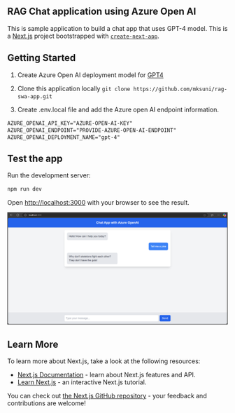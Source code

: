 ## RAG Chat application using Azure Open AI 
This is sample application to build a chat app that uses GPT-4 model.  This is a [Next.js](https://nextjs.org) project bootstrapped with [`create-next-app`](https://nextjs.org/docs/app/api-reference/cli/create-next-app). 


## Getting Started

1. Create Azure Open AI deployment model for [GPT4](https://learn.microsoft.com/en-us/azure/ai-services/openai/chatgpt-quickstart?tabs=command-line%2Cjavascript-keyless%2Ctypescript-keyless%2Cpython-new&pivots=programming-language-studio)

2. Clone this application locally 
```git clone https://github.com/mksuni/rag-swa-app.git ```

3. Create .env.local file and add the Azure open AI endpoint information.
```
AZURE_OPENAI_API_KEY="AZURE-OPEN-AI-KEY"
AZURE_OPENAI_ENDPOINT="PROVIDE-AZURE-OPEN-AI-ENDPOINT"
AZURE_OPENAI_DEPLOYMENT_NAME="gpt-4"
```

## Test the app 

Run the development server:

```bash
npm run dev
```

Open [http://localhost:3000](http://localhost:3000) with your browser to see the result.

![alt text](<ChatApp.png>)

## Learn More

To learn more about Next.js, take a look at the following resources:

- [Next.js Documentation](https://nextjs.org/docs) - learn about Next.js features and API.
- [Learn Next.js](https://nextjs.org/learn) - an interactive Next.js tutorial.

You can check out [the Next.js GitHub repository](https://github.com/vercel/next.js) - your feedback and contributions are welcome!

